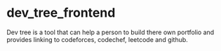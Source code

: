 # dev_tree_frontend
Dev tree is a tool that can help a person to build there own portfolio and provides linking to codeforces, codechef, leetcode and github.
